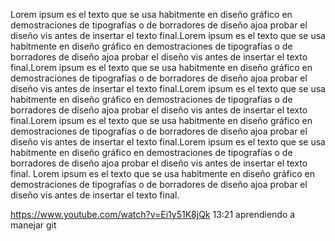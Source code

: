 Lorem ipsum es el texto que se usa habitmente en diseño gráfico en demostraciones de tipografías o de borradores de diseño 
ajoa probar el diseño vis antes de insertar el texto final.Lorem ipsum es el texto que se usa habitmente en diseño gráfico
en demostraciones de tipografías o de borradores de diseño ajoa probar el diseño vis antes de insertar el texto final.Lorem 
ipsum es el texto que se usa habitmente en diseño gráfico en demostraciones de tipografías o de borradores de diseño ajoa 
probar el diseño vis antes de insertar el texto final.Lorem ipsum es el texto que se usa habitmente en diseño gráfico en 
demostraciones de tipografías o de borradores de diseño ajoa probar el diseño vis antes de insertar el texto final.Lorem ipsum 
es el texto que se usa habitmente en diseño gráfico en demostraciones de tipografías o de borradores de diseño ajoa probar el 
diseño vis antes de insertar el texto final.Lorem ipsum es el texto que se usa habitmente en diseño gráfico en 
demostraciones de tipografías o de borradores de diseño ajoa probar el diseño vis antes de insertar el texto final. Lorem 
ipsum es el texto que se usa habitmente en diseño gráfico en demostraciones de tipografías o de borradores de diseño ajoa 
probar el diseño vis antes de insertar el texto final.

https://www.youtube.com/watch?v=Ei1y51K8jQk
13:21
aprendiendo a manejar git